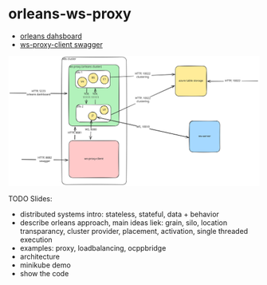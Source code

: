 # orleans-ws-proxy

- [orleans dahsboard](http://localhost:5223/)
- [ws-proxy-client swagger](http://localhost:8082/swagger/index.html)

![architecture diagram](architecture-diagram.svg)


TODO Slides:
- distributed systems intro: stateless, stateful, data + behavior
- describe orleans approach, main ideas liek: grain, silo, location transparancy, cluster provider, placement, activation, single threaded execution
- examples: proxy, loadbalancing, ocppbridge
- architecture
- minikube demo
- show the code
